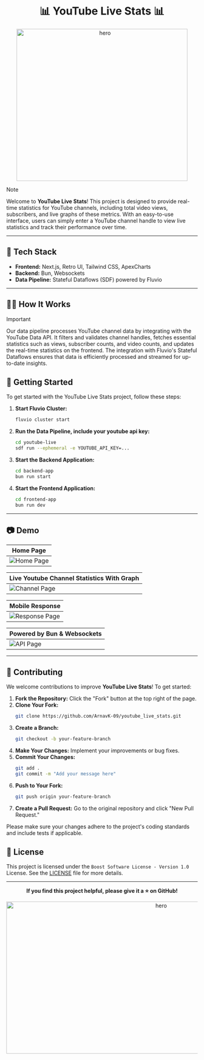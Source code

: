<h1 align="center">📊 YouTube Live Stats 📊</h1>

<p align="center">
    <img alt="hero" width="450" height="400" src="/frontend-app/public/logo.png" />
</p>

> [!NOTE]
>
> Welcome to **YouTube Live Stats**! This project is designed to provide real-time statistics for YouTube channels, including total video views, subscribers, and live graphs of these metrics. With an easy-to-use interface, users can simply enter a YouTube channel handle to view live statistics and track their performance over time.

---

## 🥪 Tech Stack

- **Frontend:** Next.js, Retro UI, Tailwind CSS, ApexCharts
- **Backend:** Bun, Websockets
- **Data Pipeline:** Stateful Dataflows (SDF) powered by Fluvio

---

## 🙋‍♀️ How It Works

> [!IMPORTANT]
> Our data pipeline processes YouTube channel data by integrating with the YouTube Data API. It filters and validates channel handles, fetches essential statistics such as views, subscriber counts, and video counts, and updates the real-time statistics on the frontend. The integration with Fluvio's Stateful Dataflows ensures that data is efficiently processed and streamed for up-to-date insights.

## 🚀 Getting Started

To get started with the YouTube Live Stats project, follow these steps:

1. **Start Fluvio Cluster:**

   ```bash
   fluvio cluster start
   ```

2. **Run the Data Pipeline, include your youtube api key:**

   ```bash
   cd youtube-live
   sdf run --ephemeral -e YOUTUBE_API_KEY=...
   ```

3. **Start the Backend Application:**

   ```bash
   cd backend-app
   bun run start
   ```

4. **Start the Frontend Application:**
   ```bash
   cd frontend-app
   bun run dev
   ```

---

## 📷 Demo

| Home Page                                 |
| ----------------------------------------- |
| ![Home Page](screenshots/Homescreen.jpeg) |

| Live Youtube Channel Statistics With Graph |
| ------------------------------------------ |
| ![Channel Page](screenshots/Stats.jpeg)    |

| Mobile Response                               |
| --------------------------------------------- |
| ![Response Page](screenshots/Responsive.jpeg) |

| Powered by Bun & Websockets       |
| --------------------------------- |
| ![API Page](screenshots/API.jpeg) |

---

## 🤝 Contributing

We welcome contributions to improve **YouTube Live Stats**! To get started:

1. **Fork the Repository:** Click the "Fork" button at the top right of the page.
2. **Clone Your Fork:**
   ```bash
   git clone https://github.com/ArnavK-09/youtube_live_stats.git
   ```
3. **Create a Branch:**
   ```bash
   git checkout -b your-feature-branch
   ```
4. **Make Your Changes:** Implement your improvements or bug fixes.
5. **Commit Your Changes:**
   ```bash
   git add .
   git commit -m "Add your message here"
   ```
6. **Push to Your Fork:**
   ```bash
   git push origin your-feature-branch
   ```
7. **Create a Pull Request:** Go to the original repository and click "New Pull Request."

Please make sure your changes adhere to the project's coding standards and include tests if applicable.

## 📝 License

This project is licensed under the `Boost Software License - Version 1.0 ` License. See the [LICENSE](LICENSE) file for more details.

---

<p align="center">
    <strong>If you find this project helpful, please give it a ⭐ on GitHub!</strong>
</p>

<p align="center">
    <img alt="hero" width="800" height="400" src="/screenshots/Hero.jpeg" />
</p>
